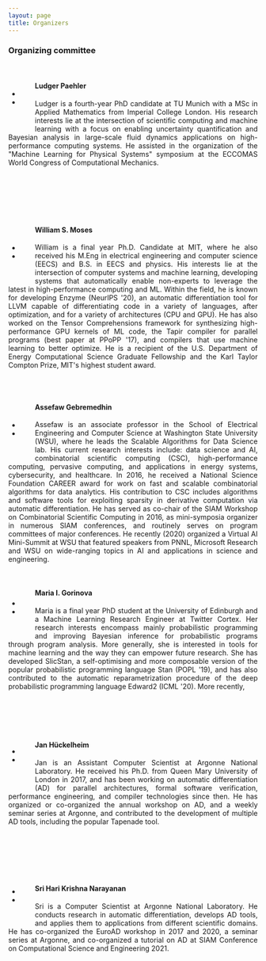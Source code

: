 ```yaml
---
layout: page
title: Organizers
---
```


### Organizing committee

<br/>

<div class="container">
<div class="team-member">
<div style="float: left; margin-right: 30px; margin-bottom: 30px; margin-top: -15px; text-align:center">
<img class="mx-auto rounded-circle" src="/images/ludger-paehler.jpg" alt="" >
<br/><br/>
<ul class="social-buttonss">
<li class="list-inline-item"><a href="https://twitter.com/ludgerpaehler"><i class="fab fa-twitter"></i></a></li>
<li class="list-inline-item"><a href="https://ludgerpaehler.github.io/"><i class="fas fa-globe"></i></a></li>
</ul>
</div>
<h4 align="left"> Ludger Paehler  </h4>
<p align="justify">  
Ludger is a fourth-year PhD candidate at TU Munich with a MSc in Applied Mathematics from Imperial College London. His research interests lie at the intersection of scientific computing and machine learning with a focus on enabling uncertainty quantification and Bayesian analysis in large-scale fluid dynamics applications on high-performance computing systems. He assisted in the organization of the "Machine Learning for Physical Systems" symposium at the ECCOMAS World Congress of Computational Mechanics.
</p></div></div>

<br/><br/><br/><br/><br/>

<div class="container">
<div class="team-member">
<div style="float: left; margin-right: 30px; margin-bottom: 30px; margin-top: 5px; text-align:center">
<img class="mx-auto rounded-circle" src="/images/william-moses.jpg" alt="" >
<br/><br/>
<ul class="social-buttonss">
<li class="list-inline-item"><a href="https://twitter.com/wsmoses"><i class="fab fa-twitter"></i></a></li>
<li class="list-inline-item"><a href="https://wsmoses.com/"><i class="fas fa-globe"></i></a></li>
</ul>
</div>
<h4 align="left"> William S. Moses </h4>
<p align="justify"> 
William is a final year Ph.D. Candidate at MIT, where he also received his M.Eng in electrical engineering and computer science (EECS) and B.S. in EECS and physics. His interests lie at the intersection of computer systems and machine learning, developing systems that automatically enable non-experts to leverage the latest in high-performance computing and ML. Within the field, he is known for developing Enzyme (NeurIPS '20), an automatic differentiation tool for LLVM capable of differentiating code in a variety of languages, after optimization, and for a variety of architectures (CPU and GPU). He has also worked on the Tensor Comprehensions framework for synthesizing high-performance GPU kernels of ML code, the Tapir compiler for parallel programs (best paper at PPoPP '17), and compilers that use machine learning to better optimize. He is a recipient of the U.S. Department of Energy Computational Science Graduate Fellowship and the Karl Taylor Compton Prize, MIT's highest student award.
</p></div></div>

<br/><br/>

<div class="container">
<div class="team-member">
<div style="float: left; margin-right: 30px; margin-bottom: 30px; margin-top: 5px; text-align:center">
<img class="mx-auto rounded-circle" src="/images/assefaw-gebremedhin.jpg" alt="" >
<br/><br/>
<ul class="social-buttonss">
<li class="list-inline-item"><a href="https://twitter.com/assefawg"><i class="fab fa-twitter"></i></a></li>
<li class="list-inline-item"><a href="https://eecs.wsu.edu/~assefaw/"><i class="fas fa-globe"></i></a></li>
</ul>
</div>
<h4 align="left"> Assefaw Gebremedhin </h4>
<p align="justify"> 
Assefaw is an associate professor in the School of Electrical Engineering and Computer Science at Washington State University (WSU), where he leads the Scalable Algorithms for Data Science lab. His current research interests include: data science and AI, combinatorial scientific computing (CSC), high-performance computing, pervasive computing, and applications in energy systems, cybersecurity, and healthcare. In 2016, he received a National Science Foundation CAREER award for work on fast and scalable combinatorial algorithms for data analytics. His contribution to CSC includes algorithms and software tools for exploiting sparsity in derivative computation via automatic differentiation. He has served as co-chair of the SIAM Workshop on Combinatorial Scientific Computing in 2016, as mini-symposia organizer in numerous SIAM conferences, and routinely serves on program committees of major conferences. He recently (2020) organized a Virtual AI Mini-Summit at WSU that featured speakers from PNNL, Microsoft Research and WSU on wide-ranging topics in AI and applications in science and engineering. 
</p></div></div>

<br/>

<div class="container">
<div class="team-member">
<div style="float: left; margin-right: 30px; margin-bottom: 30px; margin-top: -10px; text-align:center">
<img class="mx-auto rounded-circle" src="/images/maria-gorinova.jpg" alt="" >
<br/><br/>
<ul class="social-buttonss">
<li class="list-inline-item"><a href="https://twitter.com/migorinova"><i class="fab fa-twitter"></i></a></li>
<li class="list-inline-item"><a href="https://homepages.inf.ed.ac.uk/s1207807/"><i class="fas fa-globe"></i></a></li>
</ul>
</div>
<h4 align="left"> Maria I. Gorinova </h4>
<p align="justify"> 
Maria is a final year PhD student at the University of Edinburgh and a Machine Learning Research Engineer at Twitter Cortex. Her research interests encompass mainly probabilistic programming and improving Bayesian inference for probabilistic programs through program analysis. More generally, she is interested in tools for machine learning and the way they can empower future research. She has developed SlicStan, a self-optimising and more composable version of the popular probabilistic programming language Stan (POPL '19), and has also contributed to the automatic reparametrization procedure of the deep probabilistic programming language Edward2 (ICML '20). More recently, 
</p></div></div>

<br/><br/><br/><br/>

<div class="container">
<div class="team-member">
<div style="float: left; margin-right: 30px; margin-bottom: 30px; margin-top: -18px; text-align:center">
<img class="mx-auto rounded-circle" src="/images/jan-huckelheim.jpg" alt="" >
<br/><br/>
<ul class="social-buttonss">
<li class="list-inline-item"><a href="https://twitter.com/jhueckelheim"><i class="fab fa-twitter"></i></a></li>
<li class="list-inline-item"><a href="https://www.anl.gov/profile/jan-christian-hueckelheim"><i class="fas fa-globe"></i></a></li>
</ul>
</div>
<h4 align="left"> Jan Hückelheim </h4>
<p align="justify"> 
Jan is an Assistant Computer Scientist at Argonne National Laboratory. He received his Ph.D. from Queen Mary University of London in 2017, and has been working on automatic differentiation (AD) for parallel architectures, formal software verification, performance engineering, and compiler technologies since then. He has organized or co-organized the annual workshop on AD, and a weekly seminar series at Argonne, and contributed to the development of multiple AD tools, including the popular Tapenade tool.
</p></div></div>

<br/><br/><br/><br/><br/>

<div class="container">
<div class="team-member">
<div style="float: left; margin-right: 30px; margin-bottom: 30px; margin-top: -25px; text-align:center">
<img class="mx-auto rounded-circle" src="/images/sri-hari-krishna-narayanan.jpg" alt="" >
<br/><br/>
<ul class="social-buttonss">
<li class="list-inline-item"><a href="https://twitter.com/nsriharikrishna"><i class="fab fa-twitter"></i></a></li>
<li class="list-inline-item"><a href="https://www.mcs.anl.gov/~snarayan/"><i class="fas fa-globe"></i></a></li>
</ul>
</div>
<h4 align="left"> Sri Hari Krishna Narayanan </h4>
<p align="justify"> 
Sri is a Computer Scientist at Argonne National Laboratory. He conducts research in automatic differentiation, develops AD tools, and applies them to applications from different scientific domains. He has co-organized the EuroAD workshop in 2017 and 2020, a seminar series at Argonne, and co-organized a tutorial on AD at SIAM Conference on Computational Science and Engineering 2021.
</p></div></div>

<br/><br/><br/><br/><br/><br/>



